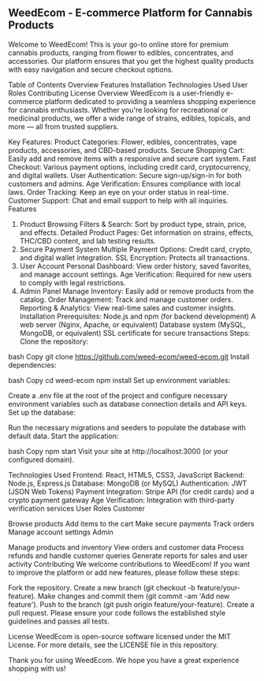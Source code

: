 ## WeedEcom - E-commerce Platform for Cannabis Products
Welcome to WeedEcom! This is your go-to online store for premium cannabis products, ranging from flower to edibles, concentrates, and accessories. Our platform ensures that you get the highest quality products with easy navigation and secure checkout options.

Table of Contents
Overview
Features
Installation
Technologies Used
User Roles
Contributing
License
Overview
WeedEcom is a user-friendly e-commerce platform dedicated to providing a seamless shopping experience for cannabis enthusiasts. Whether you're looking for recreational or medicinal products, we offer a wide range of strains, edibles, topicals, and more — all from trusted suppliers.

Key Features:
Product Categories: Flower, edibles, concentrates, vape products, accessories, and CBD-based products.
Secure Shopping Cart: Easily add and remove items with a responsive and secure cart system.
Fast Checkout: Various payment options, including credit card, cryptocurrency, and digital wallets.
User Authentication: Secure sign-up/sign-in for both customers and admins.
Age Verification: Ensures compliance with local laws.
Order Tracking: Keep an eye on your order status in real-time.
Customer Support: Chat and email support to help with all inquiries.
Features
1. Product Browsing
Filters & Search: Sort by product type, strain, price, and effects.
Detailed Product Pages: Get information on strains, effects, THC/CBD content, and lab testing results.
2. Secure Payment System
Multiple Payment Options: Credit card, crypto, and digital wallet integration.
SSL Encryption: Protects all transactions.
3. User Account
Personal Dashboard: View order history, saved favorites, and manage account settings.
Age Verification: Required for new users to comply with legal restrictions.
4. Admin Panel
Manage Inventory: Easily add or remove products from the catalog.
Order Management: Track and manage customer orders.
Reporting & Analytics: View real-time sales and customer insights.
Installation
Prerequisites:
Node.js and npm (for backend development)
A web server (Nginx, Apache, or equivalent)
Database system (MySQL, MongoDB, or equivalent)
SSL certificate for secure transactions
Steps:
Clone the repository:

bash
Copy
git clone https://github.com/weed-ecom/weed-ecom.git
Install dependencies:

bash
Copy
cd weed-ecom
npm install
Set up environment variables:

Create a .env file at the root of the project and configure necessary environment variables such as database connection details and API keys.
Set up the database:

Run the necessary migrations and seeders to populate the database with default data.
Start the application:

bash
Copy
npm start
Visit your site at http://localhost:3000 (or your configured domain).

Technologies Used
Frontend: React, HTML5, CSS3, JavaScript
Backend: Node.js, Express.js
Database: MongoDB (or MySQL)
Authentication: JWT (JSON Web Tokens)
Payment Integration: Stripe API (for credit cards) and a crypto payment gateway
Age Verification: Integration with third-party verification services
User Roles
Customer

Browse products
Add items to the cart
Make secure payments
Track orders
Manage account settings
Admin

Manage products and inventory
View orders and customer data
Process refunds and handle customer queries
Generate reports for sales and user activity
Contributing
We welcome contributions to WeedEcom! If you want to improve the platform or add new features, please follow these steps:

Fork the repository.
Create a new branch (git checkout -b feature/your-feature).
Make changes and commit them (git commit -am 'Add new feature').
Push to the branch (git push origin feature/your-feature).
Create a pull request.
Please ensure your code follows the established style guidelines and passes all tests.

License
WeedEcom is open-source software licensed under the MIT License. For more details, see the LICENSE file in this repository.

Thank you for using WeedEcom. We hope you have a great experience shopping with us!
